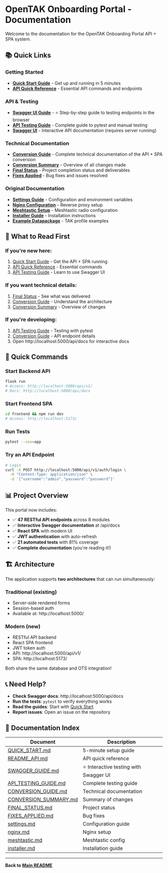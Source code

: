 # OpenTAK Onboarding Portal - Documentation

Welcome to the documentation for the OpenTAK Onboarding Portal API + SPA system.

## 📚 Quick Links

### Getting Started
- **[Quick Start Guide](./QUICK_START.md)** - Get up and running in 5 minutes
- **[API Quick Reference](./README_API.md)** - Essential API commands and endpoints

### API & Testing
- **[Swagger UI Guide](./SWAGGER_GUIDE.md)** - ⭐ Step-by-step guide to testing endpoints in the browser
- **[API Testing Guide](./API_TESTING_GUIDE.md)** - Complete guide to pytest and manual testing
- **[Swagger UI](http://localhost:5000/api/docs)** - Interactive API documentation (requires server running)

### Technical Documentation
- **[Conversion Guide](./CONVERSION_GUIDE.md)** - Complete technical documentation of the API + SPA conversion
- **[Conversion Summary](./CONVERSION_SUMMARY.md)** - Overview of all changes made
- **[Final Status](./FINAL_STATUS.md)** - Project completion status and deliverables
- **[Fixes Applied](./FIXES_APPLIED.md)** - Bug fixes and issues resolved

### Original Documentation
- **[Settings Guide](./settings.md)** - Configuration and environment variables
- **[Nginx Configuration](./nginx.md)** - Reverse proxy setup
- **[Meshtastic Setup](./meshtastic.md)** - Meshtastic radio configuration
- **[Installer Guide](./installer.md)** - Installation instructions
- **[Example Datapackage](./example_datapackage.md)** - TAK profile examples

## 🎯 What to Read First

### If you're new here:
1. [Quick Start Guide](./QUICK_START.md) - Get the API + SPA running
2. [API Quick Reference](./README_API.md) - Essential commands
3. [API Testing Guide](./API_TESTING_GUIDE.md) - Learn to use Swagger UI

### If you want technical details:
1. [Final Status](./FINAL_STATUS.md) - See what was delivered
2. [Conversion Guide](./CONVERSION_GUIDE.md) - Understand the architecture
3. [Conversion Summary](./CONVERSION_SUMMARY.md) - Overview of changes

### If you're developing:
1. [API Testing Guide](./API_TESTING_GUIDE.md) - Testing with pytest
2. [Conversion Guide](./CONVERSION_GUIDE.md) - API endpoint details
3. Open http://localhost:5000/api/docs for interactive docs

## 🚀 Quick Commands

### Start Backend API
```bash
flask run
# Access: http://localhost:5000/api/v1/
# Docs: http://localhost:5000/api/docs
```

### Start Frontend SPA
```bash
cd frontend && npm run dev
# Access: http://localhost:5173/
```

### Run Tests
```bash
pytest --cov=app
```

### Try an API Endpoint
```bash
# Login
curl -X POST http://localhost:5000/api/v1/auth/login \
  -H "Content-Type: application/json" \
  -d '{"username":"admin","password":"password"}'
```

## 📊 Project Overview

This portal now includes:

- ✅ **47 RESTful API endpoints** across 8 modules
- ✅ **Interactive Swagger documentation** at /api/docs
- ✅ **React SPA** with modern UI
- ✅ **JWT authentication** with auto-refresh
- ✅ **21 automated tests** with 81% coverage
- ✅ **Complete documentation** (you're reading it!)

## 🏗️ Architecture

The application supports **two architectures** that can run simultaneously:

### Traditional (existing)
- Server-side rendered forms
- Session-based auth
- Available at: http://localhost:5000/

### Modern (new)
- RESTful API backend
- React SPA frontend
- JWT token auth
- API: http://localhost:5000/api/v1/
- SPA: http://localhost:5173/

Both share the same database and OTS integration!

## 📞 Need Help?

- **Check Swagger docs**: http://localhost:5000/api/docs
- **Run the tests**: `pytest` to verify everything works
- **Read the guides**: Start with [Quick Start](./QUICK_START.md)
- **Report issues**: Open an issue on the repository

## 📝 Documentation Index

| Document | Description |
|----------|-------------|
| [QUICK_START.md](./QUICK_START.md) | 5-minute setup guide |
| [README_API.md](./README_API.md) | API quick reference |
| [SWAGGER_GUIDE.md](./SWAGGER_GUIDE.md) | ⭐ Interactive testing with Swagger UI |
| [API_TESTING_GUIDE.md](./API_TESTING_GUIDE.md) | Complete testing guide |
| [CONVERSION_GUIDE.md](./CONVERSION_GUIDE.md) | Technical documentation |
| [CONVERSION_SUMMARY.md](./CONVERSION_SUMMARY.md) | Summary of changes |
| [FINAL_STATUS.md](./FINAL_STATUS.md) | Project status |
| [FIXES_APPLIED.md](./FIXES_APPLIED.md) | Bug fixes |
| [settings.md](./settings.md) | Configuration guide |
| [nginx.md](./nginx.md) | Nginx setup |
| [meshtastic.md](./meshtastic.md) | Meshtastic config |
| [installer.md](./installer.md) | Installation guide |

---

**Back to [Main README](../README.MD)**
